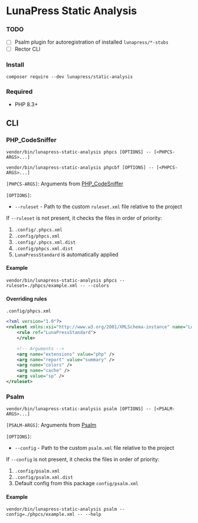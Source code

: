# LunaPress Static Analysis

### TODO

- [ ] Psalm plugin for autoregistration of installed `lunapress/*-stubs`
- [ ] Rector CLI

### Install

```shell
composer require --dev lunapress/static-analysis
```

### Required

- PHP 8.3+

## CLI

### PHP_CodeSniffer

```shell
vendor/bin/lunapress-static-analysis phpcs [OPTIONS] -- [<PHPCS-ARGS>...]
```

```shell
vendor/bin/lunapress-static-analysis phpcbf [OPTIONS] -- [<PHPCS-ARGS>...]
```

`[PHPCS-ARGS]`: Arguments from [PHP_CodeSniffer](https://github.com/PHPCSStandards/PHP_CodeSniffer/wiki/Usage)

`[OPTIONS]`:

- `--ruleset` - Path to the custom `ruleset.xml` file relative to the project

If `--ruleset` is not present, it checks the files in order of priority:

1. `.config/.phpcs.xml`
2. `.config/phpcs.xml`
3. `.config/.phpcs.xml.dist`
4. `.config/phpcs.xml.dist`
5. `LunaPressStandard` is automatically applied

#### Example

```
vendor/bin/lunapress-static-analysis phpcs --ruleset=./phpcs/example.xml -- --colors
```

#### Overriding rules

`.config/phpcs.xml`
```xml
<?xml version="1.0"?>
<ruleset xmlns:xsi="http://www.w3.org/2001/XMLSchema-instance" name="LunaPress Standard Override" namespace="LunaPressStandard\Override" xsi:noNamespaceSchemaLocation="https://raw.githubusercontent.com/squizlabs/PHP_CodeSniffer/master/phpcs.xsd">
    <rule ref="LunaPressStandard">
    </rule>

    <!-- Arguments -->
    <arg name="extensions" value="php" />
    <arg name="report" value="summary" />
    <arg name="colors" />
    <arg name="cache" />
    <arg value="sp" />
</ruleset>
```

### Psalm

```shell
vendor/bin/lunapress-static-analysis psalm [OPTIONS] -- [<PSALM-ARGS>...]
```

`[PSALM-ARGS]`: Arguments from [Psalm](https://psalm.dev/docs/running_psalm/command_line_usage/)

`[OPTIONS]`:

- `--config` - Path to the custom `psalm.xml` file relative to the project

If `--config` is not present, it checks the files in order of priority:

1. `.config/psalm.xml`
2. `.config/psalm.xml.dist`
3. Default config from this package `config/psalm.xml`

#### Example

```
vendor/bin/lunapress-static-analysis psalm --config=./phpcs/example.xml -- --help
```